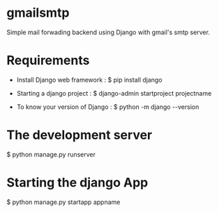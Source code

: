 # gmailsmtp
Simple mail forwading backend using Django with gmail's smtp server.



# Requirements

* Install Django web framework   : $ pip install django

* Starting a django project      : $ django-admin startproject projectname

* To know your version of Django : $ python -m django --version

# The development server 

$ python manage.py runserver

# Starting the django App

$ python manage.py startapp appname



